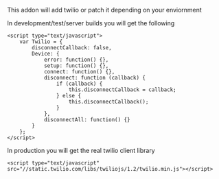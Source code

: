 This addon will add twilio or patch it depending on your enviornment


In development/test/server builds you will get the following


```
<script type="text/javascript">
    var Twilio = {
        disconnectCallback: false,
        Device: {
            error: function() {},
            setup: function() {},
            connect: function() {},
            disconnect: function (callback) {
                if (callback) {
                    this.disconnectCallback = callback;
                } else {
                    this.disconnectCallback();
                }
            },
            disconnectAll: function() {}
        }
    };
</script>
```


In production you will get the real twilio client library


```
<script type="text/javascript" src="//static.twilio.com/libs/twiliojs/1.2/twilio.min.js"></script>
```

